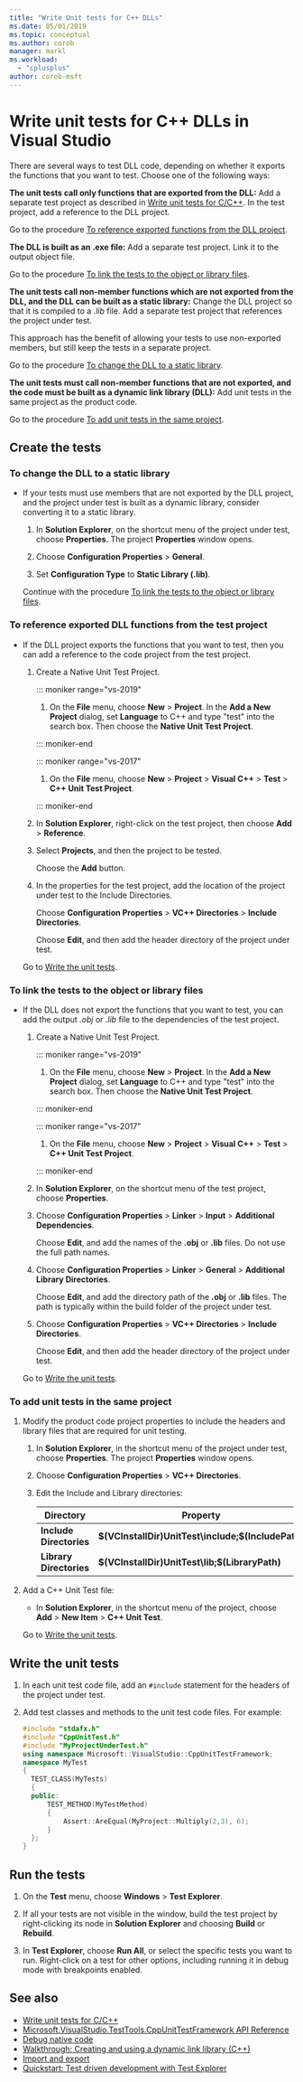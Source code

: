 ```yaml
---
title: "Write Unit tests for C++ DLLs"
ms.date: 05/01/2019
ms.topic: conceptual
ms.author: corob
manager: markl
ms.workload:
  - "cplusplus"
author: corob-msft
---
```

# Write unit tests for C++ DLLs in Visual Studio

There are several ways to test DLL code, depending on whether it exports the functions that you want to test. Choose one of the following ways:

**The unit tests call only functions that are exported from the DLL:**
Add a separate test project as described in [Write unit tests for C/C++](writing-unit-tests-for-c-cpp.md). In the test project, add a reference to the DLL project.

Go to the procedure [To reference exported functions from the DLL project](#projectRef).

**The DLL is built as an .exe file:**
Add a separate test project. Link it to the output object file.

Go to the procedure [To link the tests to the object or library files](#objectRef).

**The unit tests call non-member functions which are not exported from the DLL, and the DLL can be built as a static library:**
Change the DLL project so that it is compiled to a *.lib* file. Add a separate test project that references the project under test.

This approach has the benefit of allowing your tests to use non-exported members, but still keep the tests in a separate project.

Go to the procedure [To change the DLL to a static library](#staticLink).

**The unit tests must call non-member functions that are not exported, and the code must be built as a dynamic link library (DLL):**
Add unit tests in the same project as the product code.

Go to the procedure [To add unit tests in the same project](#sameProject).

## Create the tests

### <a name="staticLink"></a> To change the DLL to a static library

- If your tests must use members that are not exported by the DLL project, and the project under test is built as a dynamic library, consider converting it to a static library.

  1. In **Solution Explorer**, on the shortcut menu of the project under test, choose **Properties**. The project **Properties** window opens.

  2. Choose **Configuration Properties** > **General**.

  3. Set **Configuration Type** to **Static Library (.lib)**.

  Continue with the procedure [To link the tests to the object or library files](#objectRef).

### <a name="projectRef"></a> To reference exported DLL functions from the test project

- If the DLL project exports the functions that you want to test, then you can add a reference to the code project from the test project.

  1. Create a Native Unit Test Project.

      ::: moniker range="vs-2019"

      1. On the **File** menu, choose **New** > **Project**. In the **Add a New Project** dialog, set **Language** to C++ and type "test" into the search box. Then choose the **Native Unit Test Project**.

      ::: moniker-end

      ::: moniker range="vs-2017"

      1. On the **File** menu, choose **New** > **Project** > **Visual C++** > **Test** > **C++ Unit Test Project**.

      ::: moniker-end

  1. In **Solution Explorer**, right-click on the test project, then choose **Add** > **Reference**.

  1. Select **Projects**, and then the project to be tested.

       Choose the **Add** button.

  1. In the properties for the test project, add the location of the project under test to the Include Directories.

       Choose **Configuration Properties** > **VC++ Directories** > **Include Directories**.

       Choose **Edit**, and then add the header directory of the project under test.

  Go to [Write the unit tests](#addTests).

### <a name="objectRef"></a> To link the tests to the object or library files

- If the DLL does not export the functions that you want to test, you can add the output *.obj* or *.lib* file to the dependencies of the test project.

  1. Create a Native Unit Test Project.

      ::: moniker range="vs-2019"

      1. On the **File** menu, choose **New** > **Project**. In the **Add a New Project** dialog, set **Language** to C++ and type "test" into the search box. Then choose the **Native Unit Test Project**.

      ::: moniker-end

      ::: moniker range="vs-2017"

      1. On the **File** menu, choose **New** > **Project** > **Visual C++** > **Test** > **C++ Unit Test Project**.

      ::: moniker-end

  2. In **Solution Explorer**, on the shortcut menu of the test project, choose **Properties**.

  3. Choose **Configuration Properties** > **Linker** > **Input** > **Additional Dependencies**.

       Choose **Edit**, and add the names of the **.obj** or **.lib** files. Do not use the full path names.

  4. Choose **Configuration Properties** > **Linker** > **General** > **Additional Library Directories**.

       Choose **Edit**, and add the directory path of the **.obj** or **.lib** files. The path is typically within the build folder of the project under test.

  5. Choose **Configuration Properties** > **VC++ Directories** > **Include Directories**.

       Choose **Edit**, and then add the header directory of the project under test.

  Go to [Write the unit tests](#addTests).

### <a name="sameProject"></a> To add unit tests in the same project

1. Modify the product code project properties to include the headers and library files that are required for unit testing.

   1. In **Solution Explorer**, in the shortcut menu of the project under test, choose **Properties**. The project **Properties** window opens.

   2. Choose **Configuration Properties** > **VC++ Directories**.

   3. Edit the Include and Library directories:

       |Directory|Property|
       |-|-|
       |**Include Directories** | **$(VCInstallDir)UnitTest\include;$(IncludePath)**|
       |**Library Directories** | **$(VCInstallDir)UnitTest\lib;$(LibraryPath)**|

2. Add a C++ Unit Test file:

   - In **Solution Explorer**, in the shortcut menu of the project, choose **Add** > **New Item** > **C++ Unit Test**.

   Go to [Write the unit tests](#addTests).

## <a name="addTests"></a> Write the unit tests

1. In each unit test code file, add an `#include` statement for the headers of the project under test.

2. Add test classes and methods to the unit test code files. For example:

    ```cpp
    #include "stdafx.h"
    #include "CppUnitTest.h"
    #include "MyProjectUnderTest.h"
    using namespace Microsoft::VisualStudio::CppUnitTestFramework;
    namespace MyTest
    {
      TEST_CLASS(MyTests)
      {
      public:
          TEST_METHOD(MyTestMethod)
          {
              Assert::AreEqual(MyProject::Multiply(2,3), 6);
          }
      };
    }
    ```

## Run the tests

1. On the **Test** menu, choose **Windows** > **Test Explorer**.

1. If all your tests are not visible in the window, build the test project by right-clicking its node in **Solution Explorer** and choosing **Build** or **Rebuild**.

1. In **Test Explorer**, choose **Run All**, or select the specific tests you want to run. Right-click on a test for other options, including running it in debug mode with breakpoints enabled.

## See also

- [Write unit tests for C/C++](writing-unit-tests-for-c-cpp.md)
- [Microsoft.VisualStudio.TestTools.CppUnitTestFramework API Reference](../test/microsoft-visualstudio-testtools-cppunittestframework-api-reference.md)
- [Debug native code](../debugger/debugging-native-code.md)
- [Walkthrough: Creating and using a dynamic link library (C++)](/cpp/build/walkthrough-creating-and-using-a-dynamic-link-library-cpp)
- [Import and export](/cpp/build/importing-and-exporting)
- [Quickstart: Test driven development with Test Explorer](../test/quick-start-test-driven-development-with-test-explorer.md)
